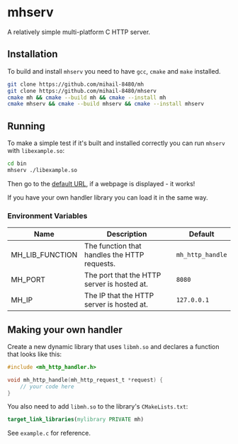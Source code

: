 # mhserv
A relatively simple multi-platform C HTTP server. 

## Installation
To build and install `mhserv` you need to have `gcc`, `cmake` and `make` installed.

```sh
git clone https://github.com/mihail-8480/mh
git clone https://github.com/mihail-8480/mhserv
cmake mh && cmake --build mh && cmake --install mh
cmake mhserv && cmake --build mhserv && cmake --install mhserv
```

## Running
To make a simple test if it's built and installed correctly you can run `mhserv` with `libexample.so`:

```sh
cd bin
mhserv ./libexample.so
```

Then go to the [default URL](http://localhost:8080/), if a webpage is displayed - it works!

If you have your own handler library you can load it in the same way.

### Environment Variables

| Name | Description | Default |
|------| ----------- | ------- |
| MH_LIB_FUNCTION | The function that handles the HTTP requests. | `mh_http_handle` |
| MH_PORT | The port that the HTTP server is hosted at. | `8080` |
| MH_IP | The IP that the HTTP server is hosted at. | `127.0.0.1` |

## Making your own handler

Create a new dynamic library that uses `libmh.so` and declares a function that looks like this:

```c
#include <mh_http_handler.h>

void mh_http_handle(mh_http_request_t *request) {
    // your code here
}

```

You also need to add `libmh.so` to the library's `CMakeLists.txt`:
```cmake
target_link_libraries(mylibrary PRIVATE mh)
```

See `example.c` for reference.
